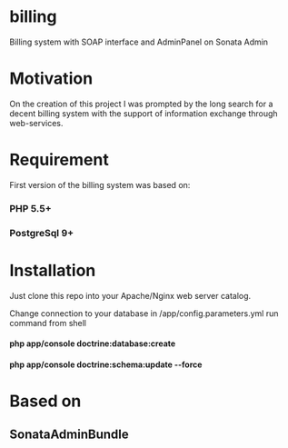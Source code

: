 # billing
Billing system with SOAP interface and AdminPanel on Sonata Admin

# Motivation

On the creation of this project I was prompted by the long search for a decent billing system 
with the support of information exchange through web-services.

# Requirement

First version of the billing system was based on:
### PHP 5.5+
### PostgreSql 9+

# Installation
Just clone this repo into your Apache/Nginx web server catalog. 

Change connection to your database in /app/config.parameters.yml
run command from shell

#### php app/console doctrine:database:create
#### php app/console doctrine:schema:update --force


# Based on
## SonataAdminBundle

